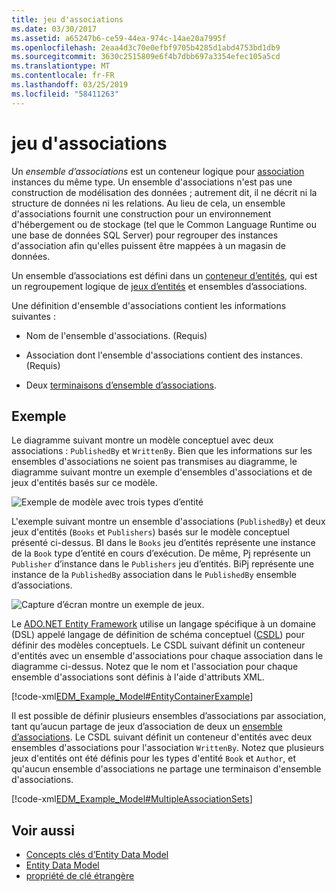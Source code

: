 ```yaml
---
title: jeu d'associations
ms.date: 03/30/2017
ms.assetid: a65247b6-ce59-44ea-974c-14ae20a7995f
ms.openlocfilehash: 2eaa4d3c70e0efbf9705b4285d1abd4753bd1db9
ms.sourcegitcommit: 3630c2515809e6f4b7dbb697a3354efec105a5cd
ms.translationtype: MT
ms.contentlocale: fr-FR
ms.lasthandoff: 03/25/2019
ms.locfileid: "58411263"
---
```

# <a name="association-set"></a>jeu d'associations
Un *ensemble d’associations* est un conteneur logique pour [association](../../../../docs/framework/data/adonet/association-type.md) instances du même type. Un ensemble d'associations n'est pas une construction de modélisation des données ; autrement dit, il ne décrit ni la structure de données ni les relations. Au lieu de cela, un ensemble d'associations fournit une construction pour un environnement d'hébergement ou de stockage (tel que le Common Language Runtime ou une base de données SQL Server) pour regrouper des instances d'association afin qu'elles puissent être mappées à un magasin de données.  
  
 Un ensemble d’associations est défini dans un [conteneur d’entités](../../../../docs/framework/data/adonet/entity-container.md), qui est un regroupement logique de [jeux d’entités](../../../../docs/framework/data/adonet/entity-set.md) et ensembles d’associations.  
  
 Une définition d'ensemble d'associations contient les informations suivantes :  
  
-   Nom de l'ensemble d'associations. (Requis)  
  
-   Association dont l'ensemble d'associations contient des instances. (Requis)  
  
-   Deux [terminaisons d’ensemble d’associations](../../../../docs/framework/data/adonet/association-set-end.md).  
  
## <a name="example"></a>Exemple  
 Le diagramme suivant montre un modèle conceptuel avec deux associations : `PublishedBy` et `WrittenBy`. Bien que les informations sur les ensembles d'associations ne soient pas transmises au diagramme, le diagramme suivant montre un exemple d'ensembles d'associations et de jeux d'entités basés sur ce modèle.  
  
 ![Exemple de modèle avec trois types d’entité](./media/association-set/example-model-three-entity-types.gif)  
  
 L'exemple suivant montre un ensemble d'associations (`PublishedBy`) et deux jeux d'entités (`Books` et `Publishers`) basés sur le modèle conceptuel présenté ci-dessus. BI dans le `Books` jeu d’entités représente une instance de la `Book` type d’entité en cours d’exécution. De même, Pj représente un `Publisher` d’instance dans le `Publishers` jeu d’entités. BiPj représente une instance de la `PublishedBy` association dans le `PublishedBy` ensemble d’associations.  
  
 ![Capture d’écran montre un exemple de jeux.](./media/association-set/sets-example-association.gif)  
  
 Le [ADO.NET Entity Framework](../../../../docs/framework/data/adonet/ef/index.md) utilise un langage spécifique à un domaine (DSL) appelé langage de définition de schéma conceptuel ([CSDL](../../../../docs/framework/data/adonet/ef/language-reference/csdl-specification.md)) pour définir des modèles conceptuels. Le CSDL suivant définit un conteneur d'entités avec un ensemble d'associations pour chaque association dans le diagramme ci-dessus. Notez que le nom et l'association pour chaque ensemble d'associations sont définis à l'aide d'attributs XML.  
  
 [!code-xml[EDM_Example_Model#EntityContainerExample](../../../../samples/snippets/xml/VS_Snippets_Data/edm_example_model/xml/books.edmx#entitycontainerexample)]  
  
 Il est possible de définir plusieurs ensembles d’associations par association, tant qu’aucun partage de jeux d’association de deux un [ensemble d’associations](../../../../docs/framework/data/adonet/association-set-end.md). Le CSDL suivant définit un conteneur d'entités avec deux ensembles d'associations pour l'association `WrittenBy`. Notez que plusieurs jeux d'entités ont été définis pour les types d'entité `Book` et `Author`, et qu'aucun ensemble d'associations ne partage une terminaison d'ensemble d'associations.  
  
 [!code-xml[EDM_Example_Model#MultipleAssociationSets](../../../../samples/snippets/xml/VS_Snippets_Data/edm_example_model/xml/books3.edmx#multipleassociationsets)]  
  
## <a name="see-also"></a>Voir aussi
- [Concepts clés d’Entity Data Model](../../../../docs/framework/data/adonet/entity-data-model-key-concepts.md)
- [Entity Data Model](../../../../docs/framework/data/adonet/entity-data-model.md)
- [propriété de clé étrangère](../../../../docs/framework/data/adonet/foreign-key-property.md)
